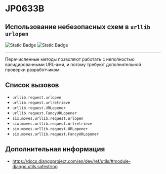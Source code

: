 # JP0633B
## Использование небезопасных схем в `urllib` `urlopen`

![Static Badge](https://img.shields.io/badge/%D0%A1%D1%82%D0%B5%D0%BF%D0%B5%D0%BD%D1%8C%20%D0%BA%D1%80%D0%B8%D1%82%D0%B8%D1%87%D0%BD%D0%BE%D1%81%D1%82%D0%B8-%D1%81%D1%80%D0%B5%D0%B4%D0%BD%D1%8F%D1%8F-orange?style=for-the-badge)
![Static Badge](https://img.shields.io/badge/%D0%94%D0%BE%D1%81%D1%82%D0%BE%D0%B2%D0%B5%D1%80%D0%BD%D0%BE%D1%81%D1%82%D1%8C%20%D0%BE%D0%BF%D1%80%D0%B5%D0%B4%D0%B5%D0%BB%D0%B5%D0%BD%D0%B8%D1%8F-%D0%B2%D1%8B%D1%81%D0%BE%D0%BA%D0%B0%D1%8F-crimson?style=for-the-badge)

----

Перечисленные методы позволяют работать с неполностью валидированными URL-ами, и потому требуют дополнительной проверки разработчиком.

## Список вызовов

* `urllib.request.urlopen`
* `urllib.request.urlretrieve`
* `urllib.request.URLopener`
* `urllib.request.FancyURLopener`
* `six.moves.urllib.request.urlopen`
* `six.moves.urllib.request.urlretrieve`
* `six.moves.urllib.request.URLopener`
* `six.moves.urllib.request.FancyURLopener`

## Дополнительная информация

* <https://docs.djangoproject.com/en/dev/ref/utils/#module-django.utils.safestring>
